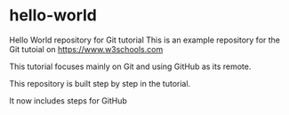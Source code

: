 # hello-world
Hello World repository for Git tutorial
This is an example repository for the Git tutoial on https://www.w3schools.com 

This tutorial focuses mainly on Git and using GitHub as its remote.

This repository is built step by step in the tutorial. 

It now includes steps for GitHub

